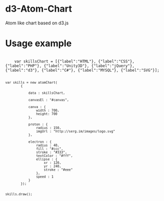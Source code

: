 d3-Atom-Chart
=============

Atom like chart based on d3.js


Usage example
=============

<code>
	var skillsChart = [{"label":"HTML"}, {"label":"CSS"}, {"label":"PHP"}, {"label":"Unity3D"}, {"label":"jQuery"}, {"label":"d3"}, {"label":"C#"}, {"label":"MYSQL"}, {"label":"SVG"}]; 

	var skills = new atomChart(
			{
				
				data : skillsChart,

				canvasEl : "#canvas",

				canva : { 
					width : 700,
					height: 700
				},

				proton : {
					radius : 150,
					imgUrl : "http://serg.im/images/logo.svg"
				},

				electron : {
					radius : 40,
					fill : "#ccc",
					stroke : "#333",
					textColor : "#fff",
					ellipse : {
						xr : 120,
						yr : 240,
						stroke : "#eee"
					},
					speed : 1
				}
			});
	

	skills.draw();
</code>
